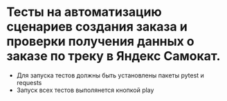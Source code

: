 ﻿# Тесты на автоматизацию сценариев создания заказа и проверки получения данных о заказе по треку в Яндекс Самокат.
- Для запуска тестов должны быть установлены пакеты pytest и requests
- Запуск всех тестов выполянется кнопкой play
